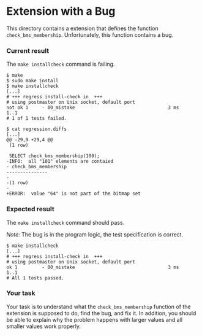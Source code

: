 # Extension with a Bug

This directory contains a extension that defines the function `check_bms_membership`. Unfortunately, this function contains a bug.

### Current result

The `make installcheck` command is failing.

```
$ make
$ sudo make install
$ make installcheck
[...]
# +++ regress install-check in  +++
# using postmaster on Unix socket, default port
not ok 1     - 00_mistake                                  3 ms
1..1
# 1 of 1 tests failed.

$ cat regression.diffs
[...]
@@ -29,9 +29,4 @@
 (1 row)

 SELECT check_bms_membership(100);
-INFO:  all "101" elements are contaied
- check_bms_membership 
---------------
- 
-(1 row)
-
+ERROR:  value "64" is not part of the bitmap set
```

### Expected result
The `make installcheck` command should pass. 

_Note:_ The bug is in the program logic, the test specification is correct.

```
$ make installcheck
[...]
# +++ regress install-check in  +++
# using postmaster on Unix socket, default port
ok 1         - 00_mistake                                  3 ms
1..1
# All 1 tests passed.
```

### Your task
Your task is to understand what the `check_bms_membership` function of the extension is supposed to do, find the bug, and fix it. In addition, you should be able to explain why the problem happens with larger values and all smaller values work properly.
